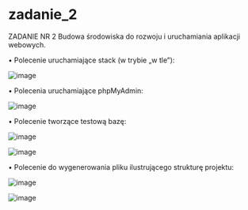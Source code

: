 # zadanie_2
ZADANIE NR 2 Budowa środowiska do rozwoju i uruchamiania aplikacji webowych.

•	Polecenie uruchamiające stack (w trybie „w tle”):

![image](https://user-images.githubusercontent.com/94685113/144512878-6b7c8e52-730f-45d3-ad6f-b1d4a5112865.png)

•	Polecenia uruchamiające phpMyAdmin:

 ![image](https://user-images.githubusercontent.com/94685113/144508825-0f132886-5164-44ff-8fcd-c3154c0f2499.png)

•	Polecenie tworzące testową bazę:

 ![image](https://user-images.githubusercontent.com/94685113/144508805-559ad05b-367d-4a46-ac18-c0eca8e549f0.png)

 ![image](https://user-images.githubusercontent.com/94685113/144508780-300715f6-71d5-4577-9a56-175d641bc4f0.png)

•	Polecenie do wygenerowania pliku ilustrującego strukturę projektu:

 ![image](https://user-images.githubusercontent.com/94685113/144508772-fc2e4780-d687-4c53-a7bc-170fcffc73d8.png)

![image](https://user-images.githubusercontent.com/94685113/144508703-66abeba1-bf3d-4bd4-abf9-3d7270ab95bf.png)

